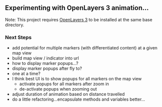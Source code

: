 ## Experimenting with OpenLayers 3 animation...

Note:  This project requires [OpenLayers 3](https://github.com/openlayers/ol3/releases) to be installed at the same base directory.  

### Next Steps
* add potential for multiple markers (with differentiated content) at a given map view
* build map view / indicator into url
* how to display marker popups...?
 * display marker popups after fly to?  
 * one at a time?
 * I think best UI is to show popups for all markers on the map view
   * activate popups for all markers after zoom in
   * de-activate popups when zooming out
* adjust duration of animation based on distance travelled
* do a little refactoring...encapsulate methods and variables better...
